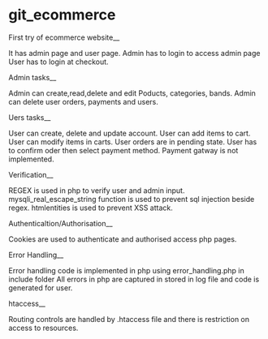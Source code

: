 # git_ecommerce
First try of ecommerce website__

It has admin page and user page. Admin has to login to access admin page
User has to login at checkout.


Admin tasks__

Admin can create,read,delete and edit Poducts, categories, bands.
Admin can delete user orders, payments and users.


Uers tasks__

User can create, delete and update account. 
User can add items to cart. User can modify items in carts.
User orders are in pending state. User has to confirm oder then select payment method.
Payment gatway is not implemented.


Verification__

REGEX is used in php to verify user and admin input. 
mysqli_real_escape_string function is used to prevent sql injection beside regex.
htmlentities is used to prevent XSS attack.


Authenticaltion/Authorisation__

Cookies are used to authenticate and authorised access php pages.


Error Handling__

Error handling code is implemented in php using error_handling.php in include folder
All errors in php are captured in stored in log file and code is generated for user.


htaccess__

Routing controls are handled by .htaccess file and there is restriction on access to resources.
